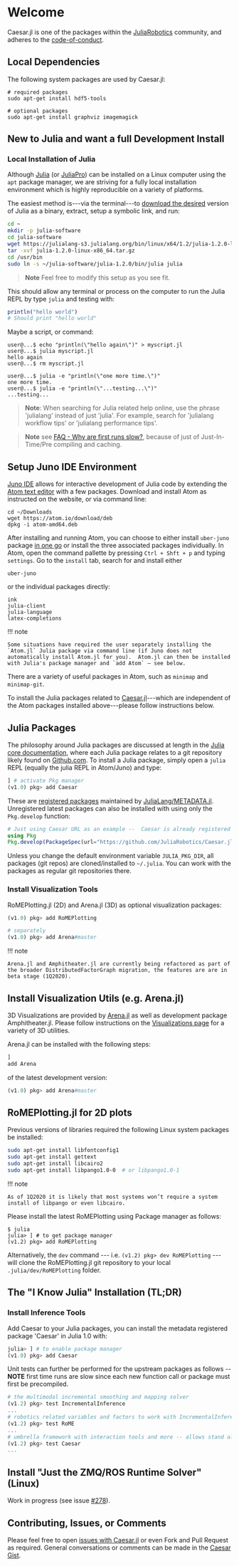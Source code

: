 # Welcome

Caesar.jl is one of the packages within the [JuliaRobotics](http://www.juliarobotics.org) community, and adheres to the [code-of-conduct](https://github.com/JuliaRobotics/administration/blob/master/code_of_conduct.md).

## Local Dependencies

The following system packages are used by Caesar.jl:
```
# required packages
sudo apt-get install hdf5-tools

# optional packages
sudo apt-get install graphviz imagemagick
```

## New to Julia and want a full Development Install

### Local Installation of Julia

Although [Julia](https://julialang.org/) (or [JuliaPro](https://juliacomputing.com/)) can be installed on a Linux computer using the `apt` package manager, we are striving for a fully local installation environment which is highly reproducible on a variety of platforms.

The easiest method is---via the terminal---to [download the desired](https://julialang.org/downloads/) version of Julia as a binary, extract, setup a symbolic link, and run:

```bash
cd ~
mkdir -p julia-software
cd julia-software
wget https://julialang-s3.julialang.org/bin/linux/x64/1.2/julia-1.2.0-linux-x86_64.tar.gz
tar -xvf julia-1.2.0-linux-x86_64.tar.gz
cd /usr/bin
sudo ln -s ~/julia-software/julia-1.2.0/bin/julia julia
```
>**Note** Feel free to modify this setup as you see fit.

This should allow any terminal or process on the computer to run the Julia REPL by type `julia` and testing with:

```julia
println("hello world")
# Should print "hello world"
```

Maybe a script, or command:

```
user@...$ echo "println(\"hello again\")" > myscript.jl
user@...$ julia myscript.jl
hello again
user@...$ rm myscript.jl

user@...$ julia -e "println(\"one more time.\")"
one more time.
user@...$ julia -e "println(\"...testing...\")"
...testing...

```

> **Note**: When searching for Julia related help online, use the phrase 'julialang' instead of just 'julia'.
For example, search for 'julialang workflow tips' or 'julialang performance tips'.

> **Note** see [FAQ - Why are first runs slow?](https://www.juliarobotics.org/Caesar.jl/latest/faq/#Just-In-Time-Compiling-(i.e.-why-are-first-runs-slow?)-1), because of just of Just-In-Time/Pre compiling and caching.

## Setup Juno IDE Environment

[Juno IDE](http://junolab.org/) allows for interactive development of Julia code by extending the [Atom text editor](https://atom.io/) with a few packages.
Download and install Atom as instructed on the website, or via command line:

```
cd ~/Downloads
wget https://atom.io/download/deb
dpkg -i atom-amd64.deb
```

After installing and running Atom, you can choose to either install `uber-juno` package [in one go](https://github.com/JunoLab/uber-juno/blob/master/setup.md) or install the three associated packages individually.
In Atom, open the command pallette by pressing `Ctrl + Shft + p` and typing `settings`.
Go to the `install` tab, search for and install either
```
uber-juno
```
or the individual packages directly:
```
ink
julia-client
julia-language
latex-completions
```

!!! note

    Some situations have required the user separately installing the `Atom.jl` Julia package via command line (if Juno does not automatically install Atom.jl for you).  Atom.jl can then be installed with Julia's package manager and `add Atom` — see below.

There are a variety of useful packages in Atom, such as `minimap` and `minimap-git`.

To install the Julia packages related to [Caesar.jl](https://github.com/JuliaRobotics/Caesar.jl)---which are independent of the Atom packages installed above---please follow instructions below.

## Julia Packages

The philosophy around Julia packages are discussed at length in the [Julia core documentation](https://docs.julialang.org/en/stable/manual/packages/), where each Julia package relates to a git repository likely found on [Github.com](http://www.github.com).
To install a Julia package, simply open a `julia` REPL (equally the julia REPL in Atom/Juno) and type:

```julia
] # activate Pkg manager
(v1.0) pkg> add Caesar
```

These are [registered packages](https://pkg.julialang.org/) maintained by [JuliaLang/METADATA.jl](http://www.github.com/JuliaLang/METADATA.jl).
Unregistered latest packages can also be installed with using only the `Pkg.develop` function:

```julia
# Just using Caesar URL as an example --  Caesar is already registered with METADATA
using Pkg
Pkg.develop(PackageSpec(url="https://github.com/JuliaRobotics/Caesar.jl.git"))
```

Unless you change the default environment variable `JULIA_PKG_DIR`, all packages (git repos) are cloned/installed to `~/.julia`.
You can work with the packages as regular git repositories there.


### Install Visualization Tools

RoMEPlotting.jl (2D) and Arena.jl (3D) as optional visualization packages:
```julia
(v1.0) pkg> add RoMEPlotting

# separately
(v1.0) pkg> add Arena#master
```

!!! note

    Arena.jl and Amphitheater.jl are currently being refactored as part of the broader DistributedFactorGraph migration, the features are are in beta stage (1Q2020).

## Install Visualization Utils (e.g. Arena.jl)

3D Visualizations are provided by [Arena.jl](https://github.com/JuliaRobotics/Arena.jl) as well as development package Amphitheater.jl.
Please follow instructions on the [Visualizations page](concepts/arena_visualizations.md) for a variety of 3D utilities.

Arena.jl can be installed with the following steps:
```julia
]
add Arena
```

of the latest development version:
```julia
(v1.0) pkg> add Arena#master
```

## RoMEPlotting.jl for 2D plots

Previous versions of libraries required the following Linux system packages be installed:
```bash
sudo apt-get install libfontconfig1
sudo apt-get install gettext
sudo apt-get install libcairo2
sudo apt-get install libpango1.0-0  # or libpango1.0-1
```

!!! note

    As of 1Q2020 it is likely that most systems won’t require a system install of libpango or even libcairo.

Please install the latest RoMEPlotting using Package manager as follows:
```
$ julia
julia> ] # to get package manager
(v1.2) pkg> add RoMEPlotting
```

Alternatively, the `dev` command --- i.e. `(v1.2) pkg> dev RoMEPlotting` --- will clone the RoMEPlotting.jl git repository to your local `.julia/dev/RoMEPlotting` folder.

## The "I Know Julia" Installation (TL;DR)

### Install Inference Tools

Add Caesar to your Julia packages, you can install the metadata registered package 'Caesar' in Julia 1.0 with:
```julia
julia> ] # to enable package manager
(v1.0) pkg> add Caesar
```

Unit tests can further be performed for the upstream packages as follows -- **NOTE** first time runs are slow since each new function call or package must first be precompiled.
```julia
# the multimodal incremental smoothing and mapping solver
(v1.2) pkg> test IncrementalInference
...
# robotics related variables and factors to work with IncrementalInference -- can be used standalone SLAM system
(v1.2) pkg> test RoME
...
# umbrella framework with interaction tools and more -- allows stand alone and server based solving
(v1.2) pkg> test Caesar
...
```

## Install "Just the ZMQ/ROS Runtime Solver" (Linux)

Work in progress (see issue [#278](https://github.com/JuliaRobotics/Caesar.jl/issues/278)).

## Contributing, Issues, or Comments

Please feel free to open [issues with Caesar.jl](https://github.com/JuliaRobotics/Caesar.jl/issues) or even Fork and Pull Request as required.
General conversations or comments can be made in the [Caesar Gist](https://gist.github.com/dehann/537f8a2eb9cc24d8bbd35ae92cb4d2d2).
